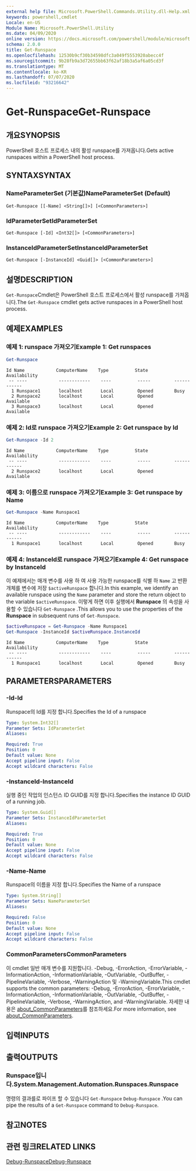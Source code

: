 ```yaml
---
external help file: Microsoft.PowerShell.Commands.Utility.dll-Help.xml
keywords: powershell,cmdlet
Locale: en-US
Module Name: Microsoft.PowerShell.Utility
ms.date: 04/09/2020
online version: https://docs.microsoft.com/powershell/module/microsoft.powershell.utility/get-runspace?view=powershell-6&WT.mc_id=ps-gethelp
schema: 2.0.0
title: Get-Runspace
ms.openlocfilehash: 12530b9cf30b34598dfc3a049f5553920abecc4f
ms.sourcegitcommit: 9b28fb9a3d72655bb63f62af18b3a5af6a05cd3f
ms.translationtype: MT
ms.contentlocale: ko-KR
ms.lasthandoff: 07/07/2020
ms.locfileid: "93216642"
---
```

# <span data-ttu-id="84a70-103">Get-Runspace</span><span class="sxs-lookup"><span data-stu-id="84a70-103">Get-Runspace</span></span>

## <span data-ttu-id="84a70-104">개요</span><span class="sxs-lookup"><span data-stu-id="84a70-104">SYNOPSIS</span></span>
<span data-ttu-id="84a70-105">PowerShell 호스트 프로세스 내의 활성 runspace를 가져옵니다.</span><span class="sxs-lookup"><span data-stu-id="84a70-105">Gets active runspaces within a PowerShell host process.</span></span>

## <span data-ttu-id="84a70-106">SYNTAX</span><span class="sxs-lookup"><span data-stu-id="84a70-106">SYNTAX</span></span>

### <span data-ttu-id="84a70-107">NameParameterSet (기본값)</span><span class="sxs-lookup"><span data-stu-id="84a70-107">NameParameterSet (Default)</span></span>

```
Get-Runspace [[-Name] <String[]>] [<CommonParameters>]
```

### <span data-ttu-id="84a70-108">IdParameterSet</span><span class="sxs-lookup"><span data-stu-id="84a70-108">IdParameterSet</span></span>

```
Get-Runspace [-Id] <Int32[]> [<CommonParameters>]
```

### <span data-ttu-id="84a70-109">InstanceIdParameterSet</span><span class="sxs-lookup"><span data-stu-id="84a70-109">InstanceIdParameterSet</span></span>

```
Get-Runspace [-InstanceId] <Guid[]> [<CommonParameters>]
```

## <span data-ttu-id="84a70-110">설명</span><span class="sxs-lookup"><span data-stu-id="84a70-110">DESCRIPTION</span></span>

<span data-ttu-id="84a70-111">`Get-Runspace`Cmdlet은 PowerShell 호스트 프로세스에서 활성 runspace를 가져옵니다.</span><span class="sxs-lookup"><span data-stu-id="84a70-111">The `Get-Runspace` cmdlet gets active runspaces in a PowerShell host process.</span></span>

## <span data-ttu-id="84a70-112">예제</span><span class="sxs-lookup"><span data-stu-id="84a70-112">EXAMPLES</span></span>

### <span data-ttu-id="84a70-113">예제 1: runspace 가져오기</span><span class="sxs-lookup"><span data-stu-id="84a70-113">Example 1: Get runspaces</span></span>

```powershell
Get-Runspace
```

```Output
Id Name            ComputerName    Type          State         Availability
 -- ----            ------------    ----          -----         ------------
  1 Runspace1       localhost       Local         Opened        Busy
  2 Runspace2       localhost       Local         Opened        Available
  3 Runspace3       localhost       Local         Opened        Available
```

### <span data-ttu-id="84a70-114">예제 2: Id로 runspace 가져오기</span><span class="sxs-lookup"><span data-stu-id="84a70-114">Example 2: Get runspace by Id</span></span>

```powershell
Get-Runspace -Id 2
```

```Output
Id Name            ComputerName    Type          State         Availability
 -- ----            ------------    ----          -----         ------------
  2 Runspace2       localhost       Local         Opened        Available
```

### <span data-ttu-id="84a70-115">예제 3: 이름으로 runspace 가져오기</span><span class="sxs-lookup"><span data-stu-id="84a70-115">Example 3: Get runspace by Name</span></span>

```powershell
Get-Runspace -Name Runspace1
```

```Output
Id Name            ComputerName    Type          State         Availability
 -- ----            ------------    ----          -----         ------------
  1 Runspace1       localhost       Local         Opened        Busy
```

### <span data-ttu-id="84a70-116">예제 4: InstanceId로 runspace 가져오기</span><span class="sxs-lookup"><span data-stu-id="84a70-116">Example 4: Get runspace by InstanceId</span></span>

<span data-ttu-id="84a70-117">이 예제에서는 매개 변수를 사용 하 여 사용 가능한 runspace를 식별 하 `Name` 고 반환 개체를 변수에 저장 `$activeRunspace` 합니다.</span><span class="sxs-lookup"><span data-stu-id="84a70-117">In this example, we identify an available runspace using the `Name` parameter and store the return object to the variable `$activeRunspace`.</span></span> <span data-ttu-id="84a70-118">이렇게 하면 이후 실행에서 **Runspace** 의 속성을 사용할 수 있습니다 `Get-Runspace` .</span><span class="sxs-lookup"><span data-stu-id="84a70-118">This allows you to use the properties of the **Runspace** in subsequent runs of `Get-Runspace`.</span></span>

```powershell
$activeRunspace = Get-Runspace -Name Runspace1
Get-Runspace -InstanceId $activeRunspace.InstanceId
```

```Output
Id Name            ComputerName    Type          State         Availability
 -- ----            ------------    ----          -----         ------------
  1 Runspace1       localhost       Local         Opened        Busy
```

## <span data-ttu-id="84a70-119">PARAMETERS</span><span class="sxs-lookup"><span data-stu-id="84a70-119">PARAMETERS</span></span>

### <span data-ttu-id="84a70-120">-Id</span><span class="sxs-lookup"><span data-stu-id="84a70-120">-Id</span></span>

<span data-ttu-id="84a70-121">Runspace의 Id를 지정 합니다.</span><span class="sxs-lookup"><span data-stu-id="84a70-121">Specifies the Id of a runspace</span></span>

```yaml
Type: System.Int32[]
Parameter Sets: IdParameterSet
Aliases:

Required: True
Position: 0
Default value: None
Accept pipeline input: False
Accept wildcard characters: False
```

### <span data-ttu-id="84a70-122">-InstanceId</span><span class="sxs-lookup"><span data-stu-id="84a70-122">-InstanceId</span></span>

<span data-ttu-id="84a70-123">실행 중인 작업의 인스턴스 ID GUID를 지정 합니다.</span><span class="sxs-lookup"><span data-stu-id="84a70-123">Specifies the instance ID GUID of a running job.</span></span>

```yaml
Type: System.Guid[]
Parameter Sets: InstanceIdParameterSet
Aliases:

Required: True
Position: 0
Default value: None
Accept pipeline input: False
Accept wildcard characters: False
```

### <span data-ttu-id="84a70-124">-Name</span><span class="sxs-lookup"><span data-stu-id="84a70-124">-Name</span></span>

<span data-ttu-id="84a70-125">Runspace의 이름을 지정 합니다.</span><span class="sxs-lookup"><span data-stu-id="84a70-125">Specifies the Name of a runspace</span></span>

```yaml
Type: System.String[]
Parameter Sets: NameParameterSet
Aliases:

Required: False
Position: 0
Default value: None
Accept pipeline input: False
Accept wildcard characters: False
```

### <span data-ttu-id="84a70-126">CommonParameters</span><span class="sxs-lookup"><span data-stu-id="84a70-126">CommonParameters</span></span>

<span data-ttu-id="84a70-127">이 cmdlet 일반 매개 변수를 지원합니다. -Debug, -ErrorAction, -ErrorVariable, -InformationAction, -InformationVariable, -OutVariable, -OutBuffer, -PipelineVariable, -Verbose, -WarningAction 및 -WarningVariable.</span><span class="sxs-lookup"><span data-stu-id="84a70-127">This cmdlet supports the common parameters: -Debug, -ErrorAction, -ErrorVariable, -InformationAction, -InformationVariable, -OutVariable, -OutBuffer, -PipelineVariable, -Verbose, -WarningAction, and -WarningVariable.</span></span> <span data-ttu-id="84a70-128">자세한 내용은 [about_CommonParameters](https://go.microsoft.com/fwlink/?LinkID=113216)를 참조하세요.</span><span class="sxs-lookup"><span data-stu-id="84a70-128">For more information, see [about_CommonParameters](https://go.microsoft.com/fwlink/?LinkID=113216).</span></span>

## <span data-ttu-id="84a70-129">입력</span><span class="sxs-lookup"><span data-stu-id="84a70-129">INPUTS</span></span>

## <span data-ttu-id="84a70-130">출력</span><span class="sxs-lookup"><span data-stu-id="84a70-130">OUTPUTS</span></span>

### <span data-ttu-id="84a70-131">Runspace입니다.</span><span class="sxs-lookup"><span data-stu-id="84a70-131">System.Management.Automation.Runspaces.Runspace</span></span>

<span data-ttu-id="84a70-132">명령의 결과를로 파이프 할 수 있습니다 `Get-Runspace` `Debug-Runspace` .</span><span class="sxs-lookup"><span data-stu-id="84a70-132">You can pipe the results of a `Get-Runspace` command to `Debug-Runspace`.</span></span>

## <span data-ttu-id="84a70-133">참고</span><span class="sxs-lookup"><span data-stu-id="84a70-133">NOTES</span></span>

## <span data-ttu-id="84a70-134">관련 링크</span><span class="sxs-lookup"><span data-stu-id="84a70-134">RELATED LINKS</span></span>

[<span data-ttu-id="84a70-135">Debug-Runspace</span><span class="sxs-lookup"><span data-stu-id="84a70-135">Debug-Runspace</span></span>](Debug-Runspace.md)
